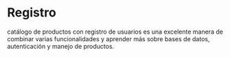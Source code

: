 # Registro
  catálogo de productos con registro de usuarios es una excelente manera de combinar varias funcionalidades y aprender más sobre bases de datos, autenticación y manejo de productos.
